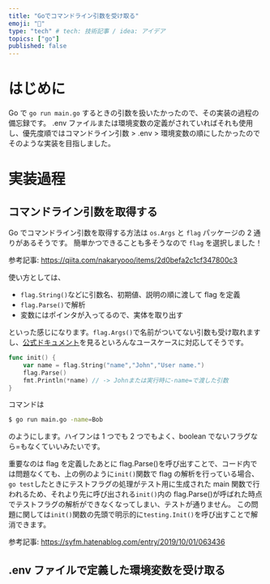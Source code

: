 ```yaml
---
title: "Goでコマンドライン引数を受け取る"
emoji: "🐹"
type: "tech" # tech: 技術記事 / idea: アイデア
topics: ["go"]
published: false
---
```


# はじめに

Go で `go run main.go` するときの引数を扱いたかったので、その実装の過程の備忘録です。
.env ファイルまたは環境変数の定義がされていればそれも使用し、優先度順ではコマンドライン引数 > .env > 環境変数の順にしたかったのでそのような実装を目指しました。

# 実装過程

## コマンドライン引数を取得する

Go でコマンドライン引数を取得する方法は `os.Args` と `flag` パッケージの 2 通りがあるそうです。
簡単かつできることも多そうなので `flag` を選択しました！

参考記事:
https://qiita.com/nakaryooo/items/2d0befa2c1cf347800c3

使い方としては、

- `flag.String()`などに引数名、初期値、説明の順に渡して flag を定義
- `flag.Parse()`で解析
- 変数にはポインタが入ってるので、実体を取り出す

といった感じになります。`flag.Args()`で名前がついてない引数も受け取れますし、[公式ドキュメント](https://pkg.go.dev/flag)を見るといろんなユースケースに対応してそうです。

```go
func init() {
    var name = flag.String("name","John","User name.")
    flag.Parse()
    fmt.Println(*name) // -> Johnまたは実行時に-name=で渡した引数
}
```

コマンドは

```sh
$ go run main.go -name=Bob
```

のようにします。ハイフンは 1 つでも 2 つでもよく、boolean でないフラグなら=もなくていいみたいです。

重要なのは flag を定義したあとに flag.Parse()を呼び出すことで、コード内では問題なくても、上の例のように`init()`関数で flag の解析を行っている場合、`go test`したときにテストフラグの処理がテスト用に生成された main 関数で行われるため、それより先に呼び出される`init()`内の flag.Parse()が呼ばれた時点でテストフラグの解析ができなくなってしまい、テストが通りません。
この問題に関しては`init()`関数の先頭で明示的に`testing.Init()`を呼び出すことで解消できます。

参考記事:
https://syfm.hatenablog.com/entry/2019/10/01/063436

## .env ファイルで定義した環境変数を受け取る
